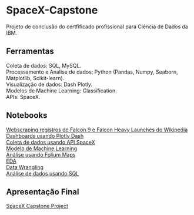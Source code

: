 # SpaceX-Capstone
Projeto de conclusão do certfificado profissional para Ciência de Dados da IBM.

## Ferramentas

Coleta de dados: SQL, MySQL. <br>
Processamento e Analise de dados: Python (Pandas, Numpy, Seaborn, Matplotlib, Scikit-learn). <br>
Visualização de dados: Dash Plotly. <br>
Modelos de Machine Learning: Classification. <br>
APIs: SpaceX.

## Notebooks

[Webscraping registros de Falcon 9 e Falcon Heavy Launches do Wikipedia](https://github.com/jparisavila/SpaceX-Capstone/blob/main/jupyter-labs-webscraping.ipynb) <br>
[Dashboards usando Plotly Dash](https://github.com/jparisavila/SpaceX-Capstone/blob/main/dash.py) <br>
[Coleta de dados usando API SpaceX](https://github.com/jparisavila/SpaceX-Capstone/blob/main/jupyter-labs-spacex-data-collection-api.ipynb) <br>
[Modelo de Machine Learning](https://github.com/jparisavila/SpaceX-Capstone/blob/main/IBM-DS0321EN-SkillsNetwork_labs_module_4_SpaceX_Machine_Learning_Prediction_Part_5.jupyterlite.ipynb) <br>
[Análise usando Folium Maps](https://github.com/jparisavila/SpaceX-Capstone/blob/main/IBM-DS0321EN-SkillsNetwork_labs_module_3_lab_jupyter_launch_site_location.jupyterlite.ipynb) <br>
[EDA](https://github.com/jparisavila/SpaceX-Capstone/blob/main/IBM-DS0321EN-SkillsNetwork_labs_module_2_jupyter-labs-eda-dataviz.ipynb.jupyterlite%20(1).ipynb) <br>
[Data Wrangling](https://github.com/jparisavila/SpaceX-Capstone/blob/main/IBM-DS0321EN-SkillsNetwork_labs_module_1_L3_labs-jupyter-spacex-data_wrangling_jupyterlite.jupyterlite.ipynb) <br>
[Análise de dados usando SQL](https://github.com/jparisavila/SpaceX-Capstone/blob/main/jupyter-labs-eda-sql-coursera_sqllite-bak-2023-08-01-19-33-31Z.ipynb) 

## Apresentação Final
[SpaceX Capstone Project](https://github.com/jparisavila/SpaceX-Capstone/blob/main/ds-capstone-template-coursera%20(1)%203.pdf)
